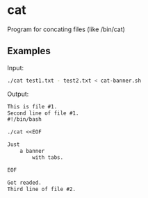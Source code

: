 # cat

Program for concating files (like /bin/cat)

## Examples

Input:
```bash
./cat test1.txt - test2.txt < cat-banner.sh
```

Output:
```txt
This is file #1.
Second line of file #1.
#!/bin/bash

./cat <<EOF

Just
	a banner
		with tabs.

EOF

Got readed.
Third line of file #2.
```
